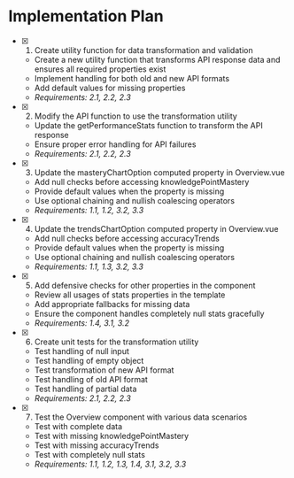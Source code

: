 # Implementation Plan

- [x] 1. Create utility function for data transformation and validation
  - Create a new utility function that transforms API response data and ensures all required properties exist
  - Implement handling for both old and new API formats
  - Add default values for missing properties
  - _Requirements: 2.1, 2.2, 2.3_

- [x] 2. Modify the API function to use the transformation utility
  - Update the getPerformanceStats function to transform the API response
  - Ensure proper error handling for API failures
  - _Requirements: 2.1, 2.2, 2.3_

- [x] 3. Update the masteryChartOption computed property in Overview.vue
  - Add null checks before accessing knowledgePointMastery
  - Provide default values when the property is missing
  - Use optional chaining and nullish coalescing operators
  - _Requirements: 1.1, 1.2, 3.2, 3.3_

- [x] 4. Update the trendsChartOption computed property in Overview.vue
  - Add null checks before accessing accuracyTrends
  - Provide default values when the property is missing
  - Use optional chaining and nullish coalescing operators
  - _Requirements: 1.1, 1.3, 3.2, 3.3_

- [x] 5. Add defensive checks for other properties in the component
  - Review all usages of stats properties in the template
  - Add appropriate fallbacks for missing data
  - Ensure the component handles completely null stats gracefully
  - _Requirements: 1.4, 3.1, 3.2_

- [x] 6. Create unit tests for the transformation utility
  - Test handling of null input
  - Test handling of empty object
  - Test transformation of new API format
  - Test handling of old API format
  - Test handling of partial data
  - _Requirements: 2.1, 2.2, 2.3_

- [x] 7. Test the Overview component with various data scenarios
  - Test with complete data
  - Test with missing knowledgePointMastery
  - Test with missing accuracyTrends
  - Test with completely null stats
  - _Requirements: 1.1, 1.2, 1.3, 1.4, 3.1, 3.2, 3.3_